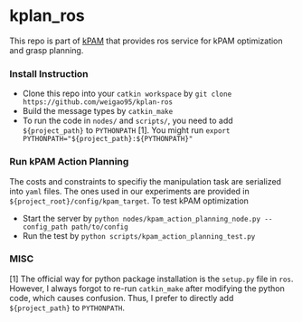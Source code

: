 # kplan_ros

This repo is part of [kPAM](https://github.com/weigao95/kPAM) that provides ros service for kPAM optimization and grasp planning.

### Install Instruction

- Clone this repo into your `catkin workspace` by `git clone https://github.com/weigao95/kplan-ros`
- Build the message types by `catkin_make`
- To run the code in `nodes/` and `scripts/`, you need to add `${project_path}` to `PYTHONPATH` [1]. You might run `export PYTHONPATH="${project_path}:${PYTHONPATH}"`

### Run kPAM Action Planning

The costs and constraints to specifiy the manipulation task are serialized into `yaml` files. The ones used in our experiments are provided in `${project_root}/config/kpam_target`. To test kPAM optimization

- Start the server by `python nodes/kpam_action_planning_node.py --config_path path/to/config`
- Run the test by `python scripts/kpam_action_planning_test.py` 

### MISC

[1] The official way for python package installation is the `setup.py` file in `ros`. However, I always forgot to re-run `catkin_make` after modifying the python code, which causes confusion. Thus, I prefer to directly add `${project_path}` to `PYTHONPATH`.
